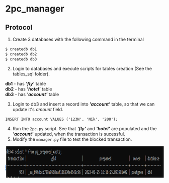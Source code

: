 # 2pc_manager

## Protocol

1. Create 3 databases with the following command in the terminal
```
$ createdb db1
$ createdb db2
$ createdb db3
```
2. Login to databases and execute scripts for tables creation (See the tables_sql folder).  
  
  **db1** - has _**'fly'**_ table   
  **db2** - has _**'hotel'**_ table  
  **db3** - has _**'account'**_ table  
  
3. Login to db3 and insert a record into _**'account'**_ table, so that we can update it's _amount_ field.
```
INSERT INTO account VALUES ('123N', 'Nik', '200');
```
4. Run the `2pc.py` script. See that _**'fly'**_ and _**'hotel'**_ are populated and the  _**'account'**_  updated, when the transaction is sucessful.
5. Modify the `manager.py` file to test the blocked transaction.
<img src="static/2pc.png" height="100px">
